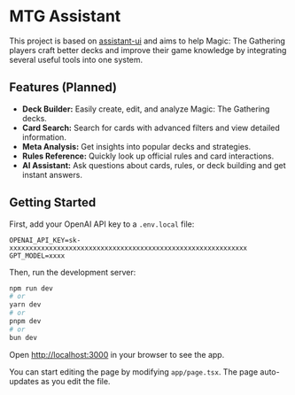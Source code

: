 # MTG Assistant

This project is based on [assistant-ui](https://github.com/Yonom/assistant-ui) and aims to help Magic: The Gathering players craft better decks and improve their game knowledge by integrating several useful tools into one system.

## Features (Planned)

- **Deck Builder:** Easily create, edit, and analyze Magic: The Gathering decks.
- **Card Search:** Search for cards with advanced filters and view detailed information.
- **Meta Analysis:** Get insights into popular decks and strategies.
- **Rules Reference:** Quickly look up official rules and card interactions.
- **AI Assistant:** Ask questions about cards, rules, or deck building and get instant answers.

## Getting Started

First, add your OpenAI API key to a `.env.local` file:

```
OPENAI_API_KEY=sk-xxxxxxxxxxxxxxxxxxxxxxxxxxxxxxxxxxxxxxxxxxxxxxxxxxxxxxxxxxxx
GPT_MODEL=xxxx
```

Then, run the development server:

```bash
npm run dev
# or
yarn dev
# or
pnpm dev
# or
bun dev
```

Open [http://localhost:3000](http://localhost:3000) in your browser to see the app.

You can start editing the page by modifying `app/page.tsx`. The page auto-updates as you edit the file.
